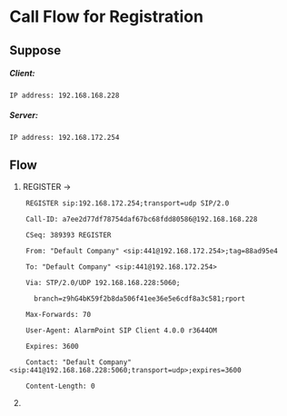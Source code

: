 # Call Flow for Registration

## Suppose

##### Client: 
	IP address: 192.168.168.228

##### Server:
	IP address: 192.168.172.254

## Flow

1. REGISTER -> 

```
	REGISTER sip:192.168.172.254;transport=udp SIP/2.0	

	Call-ID: a7ee2d77df78754daf67bc68fdd80586@192.168.168.228

	CSeq: 389393 REGISTER

	From: "Default Company" <sip:441@192.168.172.254>;tag=88ad95e4

	To: "Default Company" <sip:441@192.168.172.254>

	Via: STP/2.0/UDP 192.168.168.228:5060;

	  branch=z9hG4bK59f2b8da506f41ee36e5e6cdf8a3c581;rport

	Max-Forwards: 70

	User-Agent: AlarmPoint SIP Client 4.0.0 r3644OM

	Expires: 3600

	Contact: "Default Company" <sip:441@192.168.168.228:5060;transport=udp>;expires=3600

	Content-Length: 0
```
2. 
